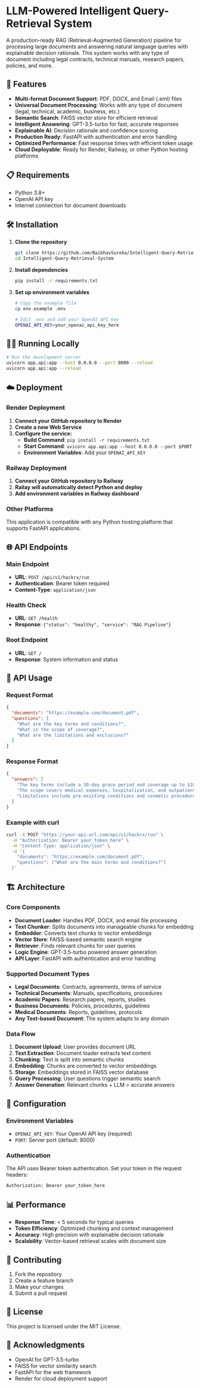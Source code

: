 # LLM-Powered Intelligent Query-Retrieval System

A production-ready RAG (Retrieval-Augmented Generation) pipeline for processing large documents and answering natural language queries with explainable decision rationale. This system works with any type of document including legal contracts, technical manuals, research papers, policies, and more.

## 🚀 Features

- **Multi-format Document Support**: PDF, DOCX, and Email (.eml) files
- **Universal Document Processing**: Works with any type of document (legal, technical, academic, business, etc.)
- **Semantic Search**: FAISS vector store for efficient retrieval
- **Intelligent Answering**: GPT-3.5-turbo for fast, accurate responses
- **Explainable AI**: Decision rationale and confidence scoring
- **Production Ready**: FastAPI with authentication and error handling
- **Optimized Performance**: Fast response times with efficient token usage
- **Cloud Deployable**: Ready for Render, Railway, or other Python hosting platforms

## 📋 Requirements

- Python 3.8+
- OpenAI API key
- Internet connection for document downloads

## 🛠️ Installation

1. **Clone the repository**

   ```bash
   git clone https://github.com/BaibhavSureka/Intelligent-Query-Retrieval-System.git
   cd Intelligent-Query-Retrieval-System
   ```

2. **Install dependencies**

   ```bash
   pip install -r requirements.txt
   ```

3. **Set up environment variables**

   ```bash
   # Copy the example file
   cp env.example .env

   # Edit .env and add your OpenAI API key
   OPENAI_API_KEY=your_openai_api_key_here
   ```

## 🏃‍♂️ Running Locally

```bash
# Run the development server
uvicorn app.api:app --host 0.0.0.0 --port 8000 --reload
uvicorn app.api:app --reload
```

## ☁️ Deployment

### Render Deployment

1. **Connect your GitHub repository to Render**
2. **Create a new Web Service**
3. **Configure the service:**
   - **Build Command**: `pip install -r requirements.txt`
   - **Start Command**: `uvicorn app.api:app --host 0.0.0.0 --port $PORT`
   - **Environment Variables**: Add your `OPENAI_API_KEY`

### Railway Deployment

1. **Connect your GitHub repository to Railway**
2. **Railay will automatically detect Python and deploy**
3. **Add environment variables in Railway dashboard**

### Other Platforms

This application is compatible with any Python hosting platform that supports FastAPI applications.

## 🌐 API Endpoints

### Main Endpoint

- **URL**: `POST /api/v1/hackrx/run`
- **Authentication**: Bearer token required
- **Content-Type**: `application/json`

### Health Check

- **URL**: `GET /health`
- **Response**: `{"status": "healthy", "service": "RAG Pipeline"}`

### Root Endpoint

- **URL**: `GET /`
- **Response**: System information and status

## 📡 API Usage

### Request Format

```json
{
  "documents": "https://example.com/document.pdf",
  "questions": [
    "What are the key terms and conditions?",
    "What is the scope of coverage?",
    "What are the limitations and exclusions?"
  ]
}
```

### Response Format

```json
{
  "answers": [
    "The key terms include a 30-day grace period and coverage up to $100,000.",
    "The scope covers medical expenses, hospitalization, and outpatient care.",
    "Limitations include pre-existing conditions and cosmetic procedures."
  ]
}
```

### Example with curl

```bash
curl -X POST "https://your-api-url.com/api/v1/hackrx/run" \
  -H "Authorization: Bearer your_token_here" \
  -H "Content-Type: application/json" \
  -d '{
    "documents": "https://example.com/document.pdf",
    "questions": ["What are the main terms and conditions?"]
  }'
```

## 🏗️ Architecture

### Core Components

- **Document Loader**: Handles PDF, DOCX, and email file processing
- **Text Chunker**: Splits documents into manageable chunks for embedding
- **Embedder**: Converts text chunks to vector embeddings
- **Vector Store**: FAISS-based semantic search engine
- **Retriever**: Finds relevant chunks for user queries
- **Logic Engine**: GPT-3.5-turbo powered answer generation
- **API Layer**: FastAPI with authentication and error handling

### Supported Document Types

- **Legal Documents**: Contracts, agreements, terms of service
- **Technical Documents**: Manuals, specifications, procedures
- **Academic Papers**: Research papers, reports, studies
- **Business Documents**: Policies, procedures, guidelines
- **Medical Documents**: Reports, guidelines, protocols
- **Any Text-based Document**: The system adapts to any domain

### Data Flow

1. **Document Upload**: User provides document URL
2. **Text Extraction**: Document loader extracts text content
3. **Chunking**: Text is split into semantic chunks
4. **Embedding**: Chunks are converted to vector embeddings
5. **Storage**: Embeddings stored in FAISS vector database
6. **Query Processing**: User questions trigger semantic search
7. **Answer Generation**: Relevant chunks + LLM = accurate answers

## 🔧 Configuration

### Environment Variables

- `OPENAI_API_KEY`: Your OpenAI API key (required)
- `PORT`: Server port (default: 8000)

### Authentication

The API uses Bearer token authentication. Set your token in the request headers:

```
Authorization: Bearer your_token_here
```

## 📊 Performance

- **Response Time**: < 5 seconds for typical queries
- **Token Efficiency**: Optimized chunking and context management
- **Accuracy**: High precision with explainable decision rationale
- **Scalability**: Vector-based retrieval scales with document size

## 🤝 Contributing

1. Fork the repository
2. Create a feature branch
3. Make your changes
4. Submit a pull request

## 📄 License

This project is licensed under the MIT License.

## 🙏 Acknowledgments

- OpenAI for GPT-3.5-turbo
- FAISS for vector similarity search
- FastAPI for the web framework
- Render for cloud deployment support
